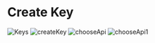 # Create Key
![Keys](https://user-images.githubusercontent.com/42858836/173757335-c861167c-52db-4d4d-82e5-299730891a7a.png)
![createKey](https://user-images.githubusercontent.com/88362571/173773889-08c034f5-b626-474e-881a-f32ee02a16eb.png)
![chooseApi](https://user-images.githubusercontent.com/88362571/173862365-1a937966-1405-417e-9ed1-33bd78f5555b.png)
![chooseApi1](https://user-images.githubusercontent.com/88362571/173863407-aba6f9f2-d0ae-429a-8150-1c4549df75e5.png)

